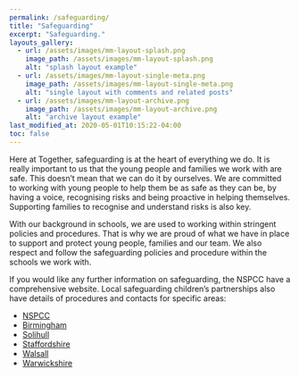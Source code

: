```yaml
---
permalink: /safeguarding/
title: "Safeguarding"
excerpt: "Safeguarding."
layouts_gallery:
  - url: /assets/images/mm-layout-splash.png
    image_path: /assets/images/mm-layout-splash.png
    alt: "splash layout example"
  - url: /assets/images/mm-layout-single-meta.png
    image_path: /assets/images/mm-layout-single-meta.png
    alt: "single layout with comments and related posts"
  - url: /assets/images/mm-layout-archive.png
    image_path: /assets/images/mm-layout-archive.png
    alt: "archive layout example"
last_modified_at: 2020-05-01T10:15:22-04:00
toc: false
---
```

Here at Together, safeguarding is at the heart of everything we do.  It is really important to us that the young people and families we work with are safe.  This doesn’t mean that we can do it by ourselves. We are committed to working with young people to help them be as safe as they can be, by having a voice, recognising risks and being proactive in helping themselves.  Supporting families to recognise and understand risks is also key.

With our background in schools, we are used to working within stringent policies and procedures.  That is why we are proud of what we have in place to support and protect young people, families and our team.  We also respect and follow the safeguarding policies and procedure within the schools we work with.  

If you would like any further information on safeguarding, the NSPCC have a comprehensive website.  Local safeguarding children’s partnerships also have details of procedures and contacts for specific areas:

- [NSPCC](www.nspcc.org.uk)
- [Birmingham](http://lscpbirmingham.org.uk/)
- [Solihull](https://solihulllscp.co.uk/)
- [Staffordshire](https://www.ssscb.org.uk/)
- [Walsall](https://go.walsall.gov.uk/walsall-safeguarding-partnership)
- [Warwickshire](https://www.safeguardingwarwickshire.co.uk/)